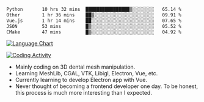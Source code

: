 <!--START_SECTION:waka-->

```txt
Python       10 hrs 32 mins  ████████████████▒░░░░░░░░   65.14 %
Other        1 hr 36 mins    ██▒░░░░░░░░░░░░░░░░░░░░░░   09.91 %
Vue.js       1 hr 14 mins    ██░░░░░░░░░░░░░░░░░░░░░░░   07.65 %
JSON         53 mins         █▒░░░░░░░░░░░░░░░░░░░░░░░   05.52 %
CMake        47 mins         █▒░░░░░░░░░░░░░░░░░░░░░░░   04.92 %
```

<!--END_SECTION:waka-->

<!--START_SECTION:waka_lang_chart_svg-->
[![Language Chart](https://wakatime.com/share/@DYPro_MIKE/13ed6aa1-fa8f-42b5-8fa7-97c58e94375f.svg)](https://wakatime.com)
<!--END_SECTION:waka_lang_chart_svg-->

<!--START_SECTION:waka_coding_activity_svg-->
[![Coding Activity](https://wakatime.com/share/@DYPro_MIKE/2224f81a-edc4-46bb-b59e-25de5147ed15.svg)](https://wakatime.com)
<!--END_SECTION:waka_coding_activity_svg-->

<!--
**0x11111111/0x11111111** is a ✨ _special_ ✨ repository because its `README.md` (this file) appears on your GitHub profile.

Here are some ideas to get you started:

- 🔭 I’m currently working on ...
- 🌱 I’m currently learning ...
- 👯 I’m looking to collaborate on ...
- 🤔 I’m looking for help with ...
- 💬 Ask me about ...
- 📫 How to reach me: ...
- 😄 Pronouns: ...
- ⚡ Fun fact: ...
-->
- Mainly coding on 3D dental mesh manipulation.
- Learning MeshLib, CGAL, VTK, Libigl, Electron, Vue, etc.
- Currently learning to develop Electron app with Vue.
- Never thought of becoming a frontend developer one day. To be honest, this process is much more interesting than I expected.
